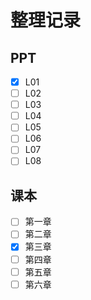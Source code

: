 # 整理记录
## PPT
- [x] L01
- [ ] L02
- [ ] L03
- [ ] L04
- [ ] L05
- [ ] L06
- [ ] L07
- [ ] L08
## 课本
- [ ] 第一章
- [ ] 第二章
- [x] 第三章
- [ ] 第四章
- [ ] 第五章
- [ ] 第六章